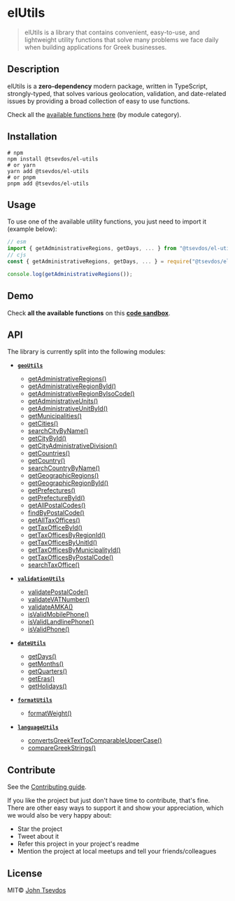 # elUtils

> elUtils is a library that contains convenient, easy-to-use, and lightweight utility functions that solve many problems we face daily when building applications for Greek businesses.

## Description

elUtils is a **zero-dependency** modern package, written in TypeScript, strongly-typed, that solves various geolocation, validation, and date-related issues by providing a broad collection of easy to use functions.

Check all the [available functions here](#api) (by module category).

## Installation

```shell
# npm
npm install @tsevdos/el-utils
# or yarn
yarn add @tsevdos/el-utils
# or pnpm
pnpm add @tsevdos/el-utils
```

## Usage

To use one of the available utility functions, you just need to import it (example below):

```js
// esm
import { getAdministrativeRegions, getDays, ... } from "@tsevdos/el-utils";
// cjs
const { getAdministrativeRegions, getDays, ... } = require("@tsevdos/el-utils");

console.log(getAdministrativeRegions());
```

## Demo

Check **all the available functions** on this [**code sandbox**](https://codesandbox.io/p/sandbox/elutils-demo-r8sphg).

## API<a id='api'></a>

The library is currently split into the following modules:

- [**`geoUtils`**](https://github.com/tsevdos/elUtils/blob/main/docs/geoUtils.md)

  - [getAdministrativeRegions()](https://github.com/tsevdos/elUtils/blob/main/docs/geoUtils.md#getAdministrativeRegions)
  - [getAdministrativeRegionById()](https://github.com/tsevdos/elUtils/blob/main/docs/geoUtils.md#getAdministrativeRegionById)
  - [getAdministrativeRegionByIsoCode()](https://github.com/tsevdos/elUtils/blob/main/docs/geoUtils.md#getAdministrativeRegionByIsoCode)
  - [getAdministrativeUnits()](https://github.com/tsevdos/elUtils/blob/main/docs/geoUtils.md#getAdministrativeUnits)
  - [getAdministrativeUnitById()](https://github.com/tsevdos/elUtils/blob/main/docs/geoUtils.md#getAdministrativeUnitById)
  - [getMunicipalities()](https://github.com/tsevdos/elUtils/blob/main/docs/geoUtils.md#getMunicipalities)
  - [getCities()](https://github.com/tsevdos/elUtils/blob/main/docs/geoUtils.md#getCities)
  - [searchCityByName()](https://github.com/tsevdos/elUtils/blob/main/docs/geoUtils.md#searchCityByName)
  - [getCityById()](https://github.com/tsevdos/elUtils/blob/main/docs/geoUtils.md#getCityById)
  - [getCityAdministrativeDivision()](https://github.com/tsevdos/elUtils/blob/main/docs/geoUtils.md#getCityAdministrativeDivision)
  - [getCountries()](https://github.com/tsevdos/elUtils/blob/main/docs/geoUtils.md#getCountries)
  - [getCountry()](https://github.com/tsevdos/elUtils/blob/main/docs/geoUtils.md#getCountry)
  - [searchCountryByName()](https://github.com/tsevdos/elUtils/blob/main/docs/geoUtils.md#searchCountryByName)
  - [getGeographicRegions()](https://github.com/tsevdos/elUtils/blob/main/docs/geoUtils.md#getGeographicRegions)
  - [getGeographicRegionById()](https://github.com/tsevdos/elUtils/blob/main/docs/geoUtils.md#getGeographicRegionById)
  - [getPrefectures()](https://github.com/tsevdos/elUtils/blob/main/docs/geoUtils.md#getPrefectures)
  - [getPrefectureById()](https://github.com/tsevdos/elUtils/blob/main/docs/geoUtils.md#getPrefectureById)
  - [getAllPostalCodes()](https://github.com/tsevdos/elUtils/blob/main/docs/geoUtils.md#getAllPostalCodes)
  - [findByPostalCode()](https://github.com/tsevdos/elUtils/blob/main/docs/geoUtils.md#findByPostalCode)
  - [getAllTaxOffices()](https://github.com/tsevdos/elUtils/blob/main/docs/geoUtils.md#getAllTaxOffices)
  - [getTaxOfficeById()](https://github.com/tsevdos/elUtils/blob/main/docs/geoUtils.md#getTaxOfficeById)
  - [getTaxOfficesByRegionId()](https://github.com/tsevdos/elUtils/blob/main/docs/geoUtils.md#getTaxOfficesByRegionId)
  - [getTaxOfficesByUnitId()](https://github.com/tsevdos/elUtils/blob/main/docs/geoUtils.md#getTaxOfficesByUnitId)
  - [getTaxOfficesByMunicipalityId()](https://github.com/tsevdos/elUtils/blob/main/docs/geoUtils.md#getTaxOfficesByMunicipalityId)
  - [getTaxOfficesByPostalCode()](https://github.com/tsevdos/elUtils/blob/main/docs/geoUtils.md#getTaxOfficesByPostalCode)
  - [searchTaxOffice()](https://github.com/tsevdos/elUtils/blob/main/docs/geoUtils.md#searchTaxOffice)

- [**`validationUtils`**](https://github.com/tsevdos/elUtils/blob/main/docs/validationUtils.md)

  - [validatePostalCode()](https://github.com/tsevdos/elUtils/blob/main/docs/validationUtils.md#validatePostalCode)
  - [validateVATNumber()](https://github.com/tsevdos/elUtils/blob/main/docs/validationUtils.md#validateVATNumber)
  - [validateAMKA()](https://github.com/tsevdos/elUtils/blob/main/docs/validationUtils.md#validateAMKA)
  - [isValidMobilePhone()](https://github.com/tsevdos/elUtils/blob/main/docs/validationUtils.md#isValidMobilePhone)
  - [isValidLandlinePhone()](https://github.com/tsevdos/elUtils/blob/main/docs/validationUtils.md#isValidLandlinePhone)
  - [isValidPhone()](https://github.com/tsevdos/elUtils/blob/main/docs/validationUtils.md#isValidPhone)

- [**`dateUtils`**](https://github.com/tsevdos/elUtils/blob/main/docs/dateUtils.md)

  - [getDays()](https://github.com/tsevdos/elUtils/blob/main/docs/dateUtils.md#getDays)
  - [getMonths()](https://github.com/tsevdos/elUtils/blob/main/docs/dateUtils.md#getMonths)
  - [getQuarters()](https://github.com/tsevdos/elUtils/blob/main/docs/dateUtils.md#getQuarters)
  - [getEras()](https://github.com/tsevdos/elUtils/blob/main/docs/dateUtils.md#getEras)
  - [getHolidays()](https://github.com/tsevdos/elUtils/blob/main/docs/dateUtils.md#getHolidays)

- [**`formatUtils`**](https://github.com/tsevdos/elUtils/blob/main/docs/formatUtils.md)

  - [formatWeight()](https://github.com/tsevdos/elUtils/blob/main/docs/formatUtils.md#formatWeight)

- [**`languageUtils`**](https://github.com/tsevdos/elUtils/blob/main/docs/languageUtils.md)

  - [convertsGreekTextToComparableUpperCase()](https://github.com/tsevdos/elUtils/blob/main/docs/languageUtils.md#convertsGreekTextToComparableUpperCase)
  - [compareGreekStrings()](https://github.com/tsevdos/elUtils/blob/main/docs/languageUtils.md#compareGreekStrings)

## Contribute

See the [Contributing guide](https://github.com/tsevdos/elUtils/blob/main/CONTRIBUTING.md).

If you like the project but just don't have time to contribute, that's fine. There are other easy ways to support it and show your appreciation, which we would also be very happy about:

- Star the project
- Tweet about it
- Refer this project in your project's readme
- Mention the project at local meetups and tell your friends/colleagues

## License

MIT© [John Tsevdos](https://tsevdos.me)
